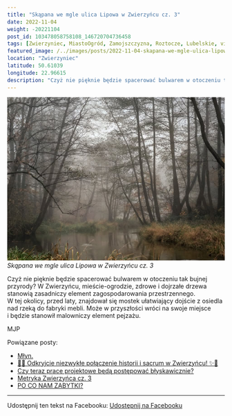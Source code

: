```yaml
---
title: "Skąpana we mgle ulica Lipowa w Zwierzyńcu cz. 3"
date: 2022-11-04
weight: -20221104
post_id: 103478058758108_146720704736458
tags: [Zwierzyniec, MiastoOgród, Zamojszczyzna, Roztocze, Lubelskie, villarestituta, turystyka, dziedzictwo, zabytki, krajobrazy]
featured_image: /../images/posts/2022-11-04-skapana-we-mgle-ulica-lipowa-wzwierzyncucz3.jpg
location: "Zwierzyniec"
latitude: 50.61039
longitude: 22.96615
description: "Czyż nie pięknie będzie spacerować bulwarem w otoczeniu tak bujnej przyrody? W Zwierzyńcu, mieście-ogrodzie, zdrowe i dojrzałe drzewa stanowią zasadni..."
---
```


![Skąpana we mgle ulica Lipowa w Zwierzyńcu cz. 3](/images/posts/2022-11-04-skapana-we-mgle-ulica-lipowa-wzwierzyncucz3.jpg)
*Skąpana we mgle ulica Lipowa w Zwierzyńcu cz. 3*

Czyż nie pięknie będzie spacerować bulwarem w otoczeniu tak bujnej przyrody? W Zwierzyńcu, mieście-ogrodzie, zdrowe i dojrzałe drzewa stanowią zasadniczy element zagospodarowania przestrzennego.
W tej okolicy, przed laty, znajdował się mostek ułatwiający dojście z osiedla nad rzeką do fabryki mebli. Może w przyszłości wróci na swoje miejsce i będzie stanowił malowniczy element pejzażu.



MJP

Powiązane posty:
- [Młyn.](/posts/Mlyn)
- [🌟✨ Odkryjcie niezwykłe połączenie historii i sacrum w Zwierzyńcu! ✨🌟](/posts/-Odkryjcie-niezwykle-polaczenie-historii-i-sacrum)
- [Czy teraz prace projektowe będą postępować błyskawicznie?](/posts/Czy-teraz-prace-projektowe-beda-postepowac-blyskawicznie)
- [Metryka Zwierzyńca cz. 3](/posts/Metryka-Zwierzynca-cz-3)
- [PO CO NAM ZABYTKI?](/posts/PO-CO-NAM-ZABYTKI)


---

Udostępnij ten tekst na Facebooku:
[Udostępnij na Facebooku](https://www.facebook.com/sharer/sharer.php?u=https://stowarzyszeniewachniewskiej.pl/posts/Skapana-we-mgle-ulica-Lipowa-w-Zwierzyncu-cz-3)

<script type="application/ld+json">
{
  "@context": "https://schema.org",
  "@type": "BlogPosting",
  "headline": "Skąpana we mgle ulica Lipowa w Zwierzyńcu cz. 3",
  "datePublished": "2022-11-04",
  "dateModified": "2022-11-04",
  "author": {
    "@type": "Organization",
    "name": "Stowarzyszenie im. Aleksandry Wachniewskiej"
  },
  "publisher": {
    "@type": "Organization",
    "name": "Stowarzyszenie im. Aleksandry Wachniewskiej",
    "logo": {
      "@type": "ImageObject",
      "url": "https://stowarzyszeniewachniewskiej.pl/images/logo/logo.svg"
    }
  },
  "mainEntityOfPage": {
    "@type": "WebPage",
    "@id": "https://stowarzyszeniewachniewskiej.pl/posts/skapana-we-mgle-ulica-lipowa-wzwierzyncucz3"
  },
  "image": {
    "@type": "ImageObject",
    "url": "https://stowarzyszeniewachniewskiej.pl//images/posts/2022-11-04-skapana-we-mgle-ulica-lipowa-wzwierzyncucz3.jpg"
  },
  "articleSection": "Dziedzictwo Kulturowe i Zabytki",
  "keywords": "[Zwierzyniec, MiastoOgród, Zamojszczyzna, Roztocze, Lubelskie, villarestituta, turystyka, dziedzictwo, zabytki, krajobrazy]",
  "wordCount": 54,
  "articleBody": "Czyż nie pięknie będzie spacerować bulwarem w otoczeniu tak bujnej przyrody? W Zwierzyńcu, mieście-ogrodzie, zdrowe i dojrzałe drzewa stanowią zasadniczy element zagospodarowania przestrzennego.\nW tej okolicy, przed laty, znajdował się mostek ułatwiający dojście z osiedla nad rzeką do fabryki mebli. Może w przyszłości wróci na swoje miejsce i będzie stanowił malowniczy element pejzażu.\n\n\n\nMJP",
  "description": "Czyż nie pięknie będzie spacerować bulwarem w otoczeniu tak bujnej przyrody? W Zwierzyńcu, mieście-ogrodzie, zdrowe i dojrzałe drzewa stanowią zasadni...",
  "copyrightHolder": null
}
</script>
<script type="application/ld+json">
{
  "@context": "https://schema.org",
  "@type": "BreadcrumbList",
  "itemListElement": [
    {
      "@type": "ListItem",
      "position": 1,
      "name": "Home",
      "item": "https://stowarzyszeniewachniewskiej.pl"
    },
    {
      "@type": "ListItem",
      "position": 2,
      "name": "posts",
      "item": "https://stowarzyszeniewachniewskiej.pl/posts"
    },
    {
      "@type": "ListItem",
      "position": 3,
      "name": "Skąpana we mgle ulica Lipowa w Zwierzyńcu cz. 3",
      "item": "https://stowarzyszeniewachniewskiej.pl/posts/skapana-we-mgle-ulica-lipowa-wzwierzyncucz3"
    }
  ]
}
</script>
